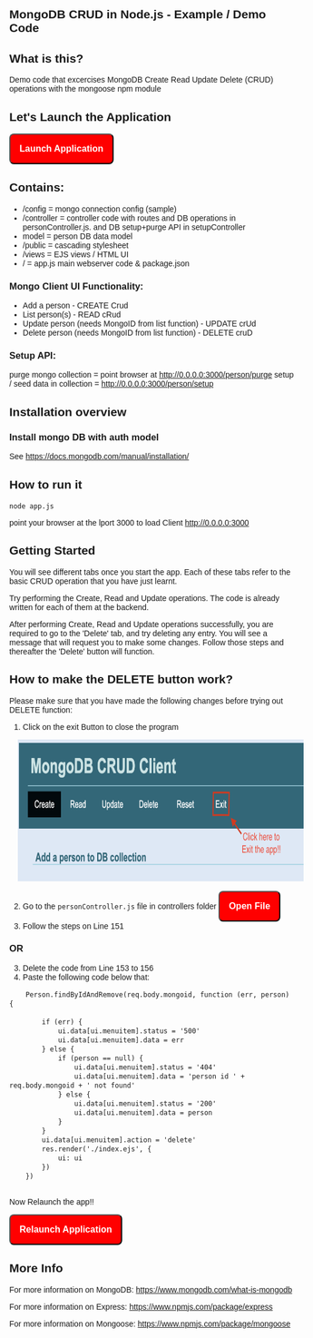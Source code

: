 <!DOCTYPE html>
<html>

<head>
  <meta name="viewport" content="width=device-width, initial-scale=1">
  <link rel="preconnect" href="https://fonts.gstatic.com"> 
 <link href="https://fonts.googleapis.com/css2?family=Red+Hat+Display:wght@500&display=swap" rel="stylesheet">
  <style>
    body {
      margin: 0;
      font-family: 'Red Hat Display', sans-serif;
    }
    .button1 {
      border-radius: 8px;
      padding: 16px 16px;
      text-align: center;
      font-size: 16px;
  background-color: #FF0000;
  color: white;
        font-family: 'Red Hat Display', sans-serif;
}
  
}
  </style>
</head>
<body>
<div class="main">

## MongoDB CRUD in Node.js - Example / Demo Code

## What is this?
Demo code that excercises MongoDB Create Read Update Delete (CRUD) operations with the mongoose npm module

<!-- ![Alt text](../screenshots/mongo_read.png?raw=true) -->

## Let's Launch the Application

<a href='didact://?commandId=vscode.didact.sendNamedTerminalAString&text=Crud$$node%20MongoDB-Node-App/Sample-Application-1/app.js %26 ps -e | grep node' title='Launch'><button class="button1">**Launch Application**</button></a>

## Contains:
- /config = mongo connection config (sample)
- /controller = controller code with routes and DB operations in personController.js. and DB setup+purge API in setupController
- model = person DB data model
- /public = cascading stylesheet 
- /views = EJS views / HTML UI
- / = app.js main webserver code & package.json 

### Mongo Client UI Functionality:
- Add a person - CREATE Crud
- List person(s) - READ cRud
- Update person (needs MongoID from list function) - UPDATE crUd
- Delete person (needs MongoID from list function) - DELETE cruD 

### Setup API:
purge mongo collection = point browser at http://0.0.0.0:3000/person/purge
setup / seed data in collection = http://0.0.0.0:3000/person/setup


## Installation overview

### Install mongo DB with auth model
See https://docs.mongodb.com/manual/installation/


## How to run it
```
node app.js
```

point your browser at the lport 3000 to load Client
http://0.0.0.0:3000

## Getting Started

You will see different tabs once you start the app. Each of these tabs refer to the basic CRUD operation that you have just learnt. 

Try performing the Create, Read and Update operations. The code is already written for each of them at the backend.

After performing Create, Read and Update operations successfully, you are required to go to the 'Delete' tab, and try deleting any entry. You will see a message that will request you to make some changes. Follow those steps and thereafter the 'Delete' button will function.

## How to make the DELETE button work?
Please make sure that you have made the following changes before trying out DELETE function:
1. Click on the exit Button to close the program

<img
          src="./screenshots/mongo_exit.png"
          alt="Exit Button" title="Exit Button" style="height: 250px; margin-left: 3%;">

2. Go to the `personController.js` file in controllers folder
<a href='didact://?commandId=file-search.openFile&text=/projects/MongoDB-Node-App/Sample-Application-1/controllers/personController.js' title='Launch'><button class="button1">**Open File**</button></a>
3. Follow the steps on Line 151
### OR
3. Delete the code from Line 153 to 156
4. Paste the following code below that:

```
    Person.findByIdAndRemove(req.body.mongoid, function (err, person) {  

        if (err) {
            ui.data[ui.menuitem].status = '500'
            ui.data[ui.menuitem].data = err 
        } else {
            if (person == null) { 
                ui.data[ui.menuitem].status = '404' 
                ui.data[ui.menuitem].data = 'person id ' + req.body.mongoid + ' not found' 
            } else { 
                ui.data[ui.menuitem].status = '200' 
                ui.data[ui.menuitem].data = person 
            } 
        } 
        ui.data[ui.menuitem].action = 'delete' 
        res.render('./index.ejs', { 
            ui: ui 
        }) 
    })
  
```
Now Relaunch the app!!

<a href="didact://?commandId=vscode.didact.sendNamedTerminalAString&text=Crud$$ps -ef | grep 'node MongoDB' | awk '{print $1}' | xargs kill -9;node%20MongoDB-Node-App/Sample-Application-1/app.js %26" title='Launch'><button class="button1">**Relaunch Application**</button></a>

## More Info
For more information on MongoDB:
https://www.mongodb.com/what-is-mongodb

For more information on Express:
https://www.npmjs.com/package/express

For more information on Mongoose:
https://www.npmjs.com/package/mongoose

</div>

</body>

</html>
